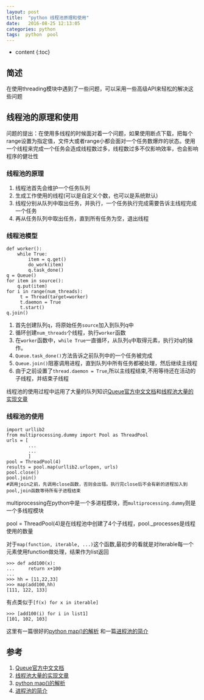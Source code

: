 ```yaml
---
layout: post
title:  "python 线程池原理和使用"
date:   2016-08-25 12:13:05
categories: python
tags:  python  pool
---
```


* content
{:toc}

## 简述

在使用threading模块中遇到了一些问题，可以采用一些高级API来轻松的解决这些问题





## 线程池的原理和使用

问题的提出：在使用多线程的时候面对着一个问题，如果使用断点下载，把每个range设置为指定值，文件大或者range小都会面对一个任务数爆炸的状态。使用一个线程来完成一个任务会造成线程数过多，线程数过多不仅影响效率，也会影响程序的健壮性

### 线程池的原理

1. 线程池首先会维护一个任务队列
2. 生成工作使用的线程(可以是自定义个数，也可以是系统默认)
3. 线程分别从队列中取出任务，并执行，一个任务执行完成需要告诉主线程完成一个任务
4. 再从任务队列中取出任务，直到所有任务为空，退出线程

### 线程池模型

```
def worker():
    while True:
        item = q.get()
        do_work(item)
        q.task_done()
q = Queue()
for item in source():
    q.put(item)
for i in range(num_threads):
     t = Thread(target=worker)
     t.daemon = True
     t.start()
q.join()   
```

1. 首先创建队列```q```，将原始任务```source```加入到队列q中
2. 循环创建```num_threads```个线程，执行```worker```函数
3. 在```worker```函数中，```while True```一直循环，从队列```q```中取得元素，执行对q的操作。
4.  ```Queue.task_done()```方法告诉之前队列中的一个任务被完成
5.  ```Queue.join()```阻塞调用进程，直到队列中所有任务都被处理，然后继续主线程
6. 由于之前设置了```thread.daemon = True```,所以主线程结束,不用等待还在活动的子线程，并结束子线程

线程池的使用过程中运用了大量的队列知识[Queue官方中文文档](http://python.usyiyi.cn/translate/python_278/library/queue.html)和[线程池大量的实现文章](http://www.cnblogs.com/goodhacker/p/3359985.html)

### 线程池的使用

```
import urllib2 
from multiprocessing.dummy import Pool as ThreadPool 
urls = [
        ...
		... 
        ]
pool = ThreadPool(4) 
results = pool.map(urllib2.urlopen, urls)
pool.close() 
pool.join()
#调用join之前，先调用close函数，否则会出错。执行完close后不会有新的进程加入到pool,join函数等待所有子进程结束
```

multiprocessing在python中是一个多进程模块，而```multiprocessing.dummy```则是一个多线程模块

pool = ThreadPool(4)是在线程池中创建了4个子线程，pool._processes是线程使用的数量

对于```map(function, iterable, ...)```这个函数,最初步的看就是对iterable每一个元素使用function做处理，结果作为list返回

```
>>> def add100(x):
...     return x+100
... 
>>> hh = [11,22,33]
>>> map(add100,hh)
[111, 122, 133]
```

有点类似于```[f(x) for x in iterable]```

```
>>> [add100(i) for i in list1]
[101, 102, 103]
```

这里有一篇很好的[python map()的解析](http://my.oschina.net/zyzzy/blog/115096)
和一篇[进程池的简介](http://www.cnblogs.com/kaituorensheng/p/4465768.html)

## 参考

1. [Queue官方中文文档](http://python.usyiyi.cn/translate/python_278/library/queue.html)
2. [线程池大量的实现文章](http://www.cnblogs.com/goodhacker/p/3359985.html)
3. [python map()的解析](http://my.oschina.net/zyzzy/blog/115096)
4. [进程池的简介](http://www.cnblogs.com/kaituorensheng/p/4465768.html)



